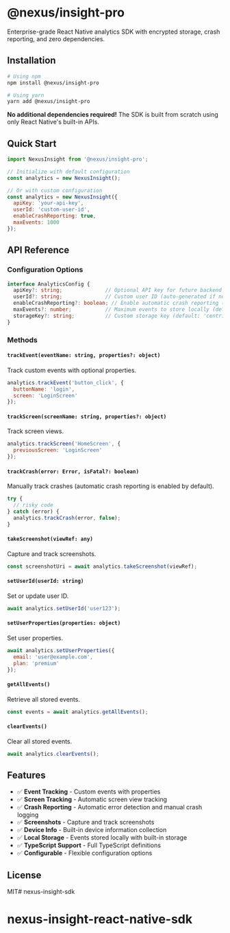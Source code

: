 # @nexus/insight-pro

Enterprise-grade React Native analytics SDK with encrypted storage, crash reporting, and zero dependencies.

## Installation

```bash
# Using npm
npm install @nexus/insight-pro

# Using yarn
yarn add @nexus/insight-pro
```

**No additional dependencies required!** The SDK is built from scratch using only React Native's built-in APIs.

## Quick Start

```javascript
import NexusInsight from '@nexus/insight-pro';

// Initialize with default configuration
const analytics = new NexusInsight();

// Or with custom configuration
const analytics = new NexusInsight({
  apiKey: 'your-api-key',
  userId: 'custom-user-id',
  enableCrashReporting: true,
  maxEvents: 1000
});
```

## API Reference

### Configuration Options

```typescript
interface AnalyticsConfig {
  apiKey?: string;              // Optional API key for future backend integration
  userId?: string;              // Custom user ID (auto-generated if not provided)
  enableCrashReporting?: boolean; // Enable automatic crash reporting (default: true)
  maxEvents?: number;           // Maximum events to store locally (default: 1000)
  storageKey?: string;          // Custom storage key (default: 'centri_events')
}
```

### Methods

#### `trackEvent(eventName: string, properties?: object)`
Track custom events with optional properties.

```javascript
analytics.trackEvent('button_click', { 
  buttonName: 'login',
  screen: 'LoginScreen' 
});
```

#### `trackScreen(screenName: string, properties?: object)`
Track screen views.

```javascript
analytics.trackScreen('HomeScreen', { 
  previousScreen: 'LoginScreen' 
});
```

#### `trackCrash(error: Error, isFatal?: boolean)`
Manually track crashes (automatic crash reporting is enabled by default).

```javascript
try {
  // risky code
} catch (error) {
  analytics.trackCrash(error, false);
}
```

#### `takeScreenshot(viewRef: any)`
Capture and track screenshots.

```javascript
const screenshotUri = await analytics.takeScreenshot(viewRef);
```

#### `setUserId(userId: string)`
Set or update user ID.

```javascript
await analytics.setUserId('user123');
```

#### `setUserProperties(properties: object)`
Set user properties.

```javascript
await analytics.setUserProperties({
  email: 'user@example.com',
  plan: 'premium'
});
```

#### `getAllEvents()`
Retrieve all stored events.

```javascript
const events = await analytics.getAllEvents();
```

#### `clearEvents()`
Clear all stored events.

```javascript
await analytics.clearEvents();
```

## Features

- ✅ **Event Tracking** - Custom events with properties
- ✅ **Screen Tracking** - Automatic screen view tracking
- ✅ **Crash Reporting** - Automatic error detection and manual crash logging
- ✅ **Screenshots** - Capture and track screenshots
- ✅ **Device Info** - Built-in device information collection
- ✅ **Local Storage** - Events stored locally with built-in storage
- ✅ **TypeScript Support** - Full TypeScript definitions
- ✅ **Configurable** - Flexible configuration options

## License

MIT# nexus-insight-sdk
# nexus-insight-react-native-sdk
